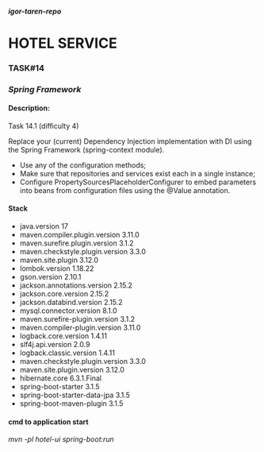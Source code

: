 #### _igor-taren-repo_

# HOTEL SERVICE

### TASK#14

### _Spring Framework_

#### Description:

Task 14.1 (difficulty 4)

Replace your (current) Dependency Injection implementation with DI using the Spring Framework (spring-context module).

- Use any of the configuration methods;
- Make sure that repositories and services exist each in a single instance;
- Configure PropertySourcesPlaceholderConfigurer to embed parameters into beans
  from configuration files using the @Value annotation.

#### Stack

- java.version 17
- maven.compiler.plugin.version 3.11.0
- maven.surefire.plugin.version 3.1.2
- maven.checkstyle.plugin.version 3.3.0
- maven.site.plugin 3.12.0
- lombok.version 1.18.22
- gson.version 2.10.1
- jackson.annotations.version 2.15.2
- jackson.core.version 2.15.2
- jackson.databind.version 2.15.2
- mysql.connector.version 8.1.0
- maven.surefire-plugin.version 3.1.2
- maven.compiler-plugin.version 3.11.0
- logback.core.version 1.4.11
- slf4j.api.version 2.0.9
- logback.classic.version 1.4.11
- maven.checkstyle.plugin.version 3.3.0
- maven.site.plugin.version 3.12.0
- hibernate.core 6.3.1.Final
- spring-boot-starter 3.1.5
- spring-boot-starter-data-jpa 3.1.5
- spring-boot-maven-plugin 3.1.5

#### cmd to application start

_mvn -pl hotel-ui spring-boot:run_ 